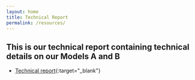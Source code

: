 ```yaml
---
layout: home
title: Technical Report
permalink: /resources/
---
```


## This is our technical report containing technical details on our Models A and B
- [Technical report](https://www.overleaf.com/read/chbzhbjgjhpt){:target="_blank"}
